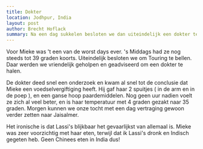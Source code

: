 ```yaml
---
title: Dokter
location: Jodhpur, India
layout: post
author: Brecht Hoflack
summary: Na een dag sukkelen besloten we dan uiteindelijk een dokter te regelen
---
```

Voor Mieke was 't een van de worst days ever.  's Middags had ze nog steeds tot 39 graden koorts.  Uiteindelijk besloten we om Touring te bellen.  Daar werden we vriendelijk geholpen en geadviseerd om een dokter te halen.

De dokter deed snel een onderzoek en kwam al snel tot de conclusie dat Mieke een voedselvergiftiging heeft.  Hij gaf haar 2 spuitjes ( in de arm en in de poep ),  en een ganse hoop paardemiddelen.  Nog geen uur nadien voelt ze zich al veel beter,  en is haar temperatuur met 4 graden gezakt naar 35 graden.  Morgen kunnen we onze tocht met een dag vertraging gewoon verder zetten naar Jaisalmer.

Het ironische is dat Lassi's blijkbaar het gevaarlijkst van allemaal is.  Mieke was zeer voorzichtig met haar eten,  terwijl dat ik Lassi's dronk en Indisch gegeten heb.  Geen Chinees eten in India dus!
